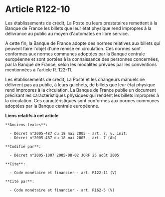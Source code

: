 # Article R122-10

Les établissements de crédit, La Poste ou leurs prestataires remettent à la Banque de France les billets que leur état
physique rend impropres à la délivrance au public au moyen d'automates en libre service.

A cette fin, la Banque de France adopte des normes relatives aux billets qui peuvent faire l'objet d'une remise en
circulation. Ces normes sont conformes aux normes communes adoptées par la Banque centrale européenne et sont portées à la
connaissance des personnes concernées, par la Banque de France, selon les modalités prévues par les conventions mentionnées à
l'article R. 122-11.

Les établissements de crédit, La Poste et les changeurs manuels ne délivrent pas au public, à leurs guichets, de billets que
leur état physique rend impropres à la circulation. La Banque de France publie un document précisant les caractéristiques
physiques qui rendent les billets impropres à la circulation. Ces caractéristiques sont conformes aux normes communes
adoptées par la Banque centrale européenne.

**Liens relatifs à cet article**

	**Anciens textes**:

	  - Décret n°2005-487 du 18 mai 2005 - art. 7, v. init.
	  - Décret n°2005-487 du 18 mai 2005 - art. 7 (Ab)

	**Codifié par**:

	  - Décret n°2005-1007 2005-08-02 JORF 25 août 2005

	**Cite**:

	  - Code monétaire et financier - art. R122-11 (V)

	**Cité par**:

	  - Code monétaire et financier - art. R162-5 (V)
